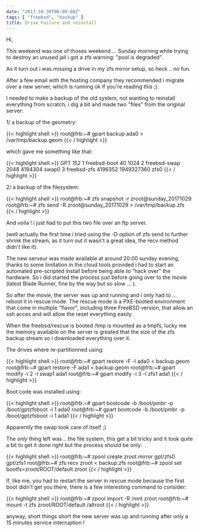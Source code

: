 ```yaml
---
date: "2017-10-30T00:00:00Z"
tags: [ "freebsd", "backup" ]
title: Drive Failure and reinstall
---
```


Hi,

This weekend was one of thoses weekend ... Sunday morning while trying to destroy an unused jail i got a zfs warning: "pool is degraded".

As it turn out i was missing a drive in my zfs mirror setup, so heck .. no fun.

After a few email with the hosting company they recommended i migrate over a new server, which is running ok if you're reading this ;).

I needed to make a backup of the old system, not wanting to reinstall everything from scratch, i dig a bit and made two "files" from the original server:

1/ a backup of the geometry:

{{< highlight shell >}}
root@frb:~# gpart backup ada0 > /var/tmp/backup.geom
{{< / highlight >}}

which gave me something like that:

{{< highlight shell >}}
  GPT 152
  1   freebsd-boot         40       1024
  2   freebsd-swap       2048    4194304 swap0
  3   freebsd-zfs    4196352 1949327360 zfs0
{{< / highlight >}}

2/ a backup of the filesystem:

{{< highlight shell >}}
root@frb:~# zfs snapshot -r zroot@sunday_20171029
root@frb:~# zfs send -R zroot@sunday_20171029 > /var/tmp/backup.zfs
{{< / highlight >}}

And voila ! i just had to put this two file over an ftp server.

(well actually the first time i tried using the -D option of zfs send to further shrink the stream, as it turn out it wasn't a great idea, the recv method didn't like it).

The new serveur was made available at around 20:00 sunday evening, thanks to some limitation in the cloud tools provided i had to start an automated pre-scripted install before being able to "hack over" the hardware. So i did started the process just before going over to the movie (latest Blade Runner, fine by the way but so slow ... ).

So after the movie, the server was up and running and i only had to ... reboot it in rescue mode. The rescue mode is a PXE-booted environment that come in multiple "flavor", including three FreeBSD version, that allow an ssh acces and will allow the reset everything easily.

When the freebsd/rescue is booted /tmp is mounted as a tmpfs, lucky me the memory available on the server is greated that the size of the zfs backup stream so i downloaded everything over it.

The drives where re-partitionned using:

{{< highlight shell >}}
root@frb:~# gpart restore -F -l ada0 < backup.geom
root@frb:~# gpart restore -F ada1 < backup.geom
root@frb:~# gpart modify -i 2 -l swap1 ada1
root@frb:~# gpart modify -i 3 -l zfs1 ada1
{{< / highlight >}}

Boot code was installed using:

{{< highlight shell >}}
root@frb:~# gpart bootcode -b /boot/pmbr -p /boot/gptzfsboot -i 1 ada0
root@frb:~# gpart bootcode -b /boot/pmbr -p /boot/gptzfsboot -i 1 ada1
{{< / highlight >}}

Apparently the swap took care of itself ;)

The *only* thing left was .. the file system, this get a bit tricky and it took quite a bit to get it done right but the process should be only:

{{< highlight shell >}}
root@frb:~# zpool create zroot mirror gpt/zfs0 gpt/zfs1
root@frb:~# zfs recv zroot < backup.zfs
root@frb:~# zpool set bootfs=zroot/ROOT/default zroot
{{< / highlight >}}

If, like me, you had to restart the server in rescue mode because the first boot didn't get you there, there is a few interesting command to consider:

{{< highlight shell >}}
root@frb:~# zpool import -R /mnt zroot
root@frb:~# mount -t zfs zroot/ROOT/default /altroot
{{< / highlight >}}

anyway, short things short the new server was up and running after only a 15 minutes service interruption !
